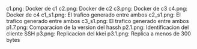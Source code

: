 c1.png: Docker de c1
c2.png: Docker de c2
c3.png: Docker de c3
c4.png: Docker de c4
c1_s1.png: El trafico generado entre ambos
c2_s1.png: El trafico generado entre ambos
c3_s1.png: El trafico generado entre ambos
p1.7.png: Comparacion de la version del hassh
p2.1.png: Identificacion del cliente SSH
p3.png: Replicacion del kkei
p3.1.png: Replica a menos de 300 bytes
